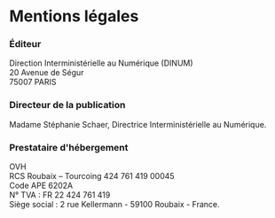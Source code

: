 # Mentions légales

### Éditeur

Direction Interministérielle au Numérique (DINUM)\
20 Avenue de Ségur\
75007 PARIS

### Directeur de la publication

Madame Stéphanie Schaer, Directrice Interministérielle au Numérique.

### Prestataire d'hébergement

OVH\
RCS Roubaix – Tourcoing 424 761 419 00045\
Code APE 6202A\
N° TVA : FR 22 424 761 419\
Siège social : 2 rue Kellermann - 59100 Roubaix - France.
